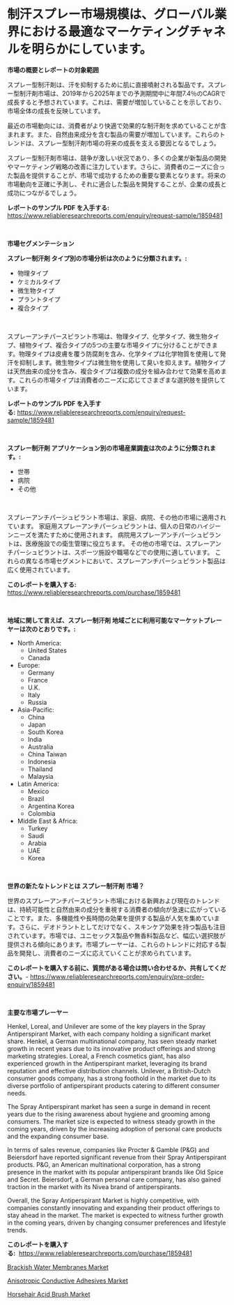 <p><h1>制汗スプレー市場規模は、グローバル業界における最適なマーケティングチャネルを明らかにしています。</h1></p><p><strong>市場の概要とレポートの対象範囲</strong></p>
<p><p>スプレー型制汗剤は、汗を抑制するために肌に直接噴射される製品です。スプレー型制汗剤市場は、2019年から2025年までの予測期間中に年間7.4％のCAGRで成長すると予想されています。これは、需要が増加していることを示しており、市場全体の成長を反映しています。</p><p>最近の市場動向には、消費者がより快適で効果的な制汗剤を求めていることが含まれます。また、自然由来成分を含む製品の需要が増加しています。これらのトレンドは、スプレー型制汗剤市場の将来の成長を支える要因となるでしょう。</p><p>スプレー型制汗剤市場は、競争が激しい状況であり、多くの企業が新製品の開発やマーケティング戦略の改善に注力しています。さらに、消費者のニーズに合った製品を提供することが、市場で成功するための重要な要素となります。将来の市場動向を正確に予測し、それに適合した製品を開発することが、企業の成長と成功につながるでしょう。</p></p>
<p><strong>レポートのサンプル PDF を入手する:</strong> <a href="https://www.reliableresearchreports.com/enquiry/request-sample/1859481">https://www.reliableresearchreports.com/enquiry/request-sample/1859481</a></p>
<p>&nbsp;</p>
<p><strong>市場セグメンテーション</strong></p>
<p><strong>スプレー制汗剤 タイプ別の市場分析は次のように分類されます。:</strong></p>
<p><ul><li>物理タイプ</li><li>ケミカルタイプ</li><li>微生物タイプ</li><li>プラントタイプ</li><li>複合タイプ</li></ul></p>
<p>&nbsp;</p>
<p><p>スプレーアンチパースピラント市場は、物理タイプ、化学タイプ、微生物タイプ、植物タイプ、複合タイプの5つの主要な市場タイプに分けることができます。物理タイプは皮膚を覆う防腐剤を含み、化学タイプは化学物質を使用して発汗を抑制します。微生物タイプは微生物を使用して臭いを抑えます。植物タイプは天然由来の成分を含み、複合タイプは複数の成分を組み合わせて効果を高めます。これらの市場タイプは消費者のニーズに応じてさまざまな選択肢を提供しています。</p></p>
<p><strong>レポートのサンプル PDF を入手する:</strong>&nbsp;<a href="https://www.reliableresearchreports.com/enquiry/request-sample/1859481">https://www.reliableresearchreports.com/enquiry/request-sample/1859481</a></p>
<p>&nbsp;</p>
<p><strong> スプレー制汗剤 アプリケーション別の市場産業調査は次のように分類されます。:</strong></p>
<p><ul><li>世帯</li><li>病院</li><li>その他</li></ul></p>
<p>&nbsp;</p>
<p><p>スプレーアンチパーシュピラント市場は、家庭、病院、その他の市場に適用されています。 家庭用スプレーアンチパーシュピラントは、個人の日常のハイジーンニーズを満たすために使用されます。 病院用スプレーアンチパーシュピラントは、医療施設での衛生管理に役立ちます。 その他の市場では、スプレーアンチパーシュピラントは、スポーツ施設や職場などでの使用に適しています。 これらの異なる市場セグメントにおいて、スプレーアンチパーシュピラント製品は広く使用されています。</p></p>
<p><strong>このレポートを購入する:</strong>&nbsp; <a href="https://www.reliableresearchreports.com/purchase/1859481">https://www.reliableresearchreports.com/purchase/1859481</a></p>
<p>&nbsp;</p>
<p><strong>地域に関して言えば、スプレー制汗剤 地域ごとに利用可能なマーケットプレーヤーは次のとおりです。:</strong></p>
<p><ul>
    <li>
        North America:
        <ul>
            <li>United States</li>
            <li>Canada</li>
        </ul>
    </li>
    <li>
        Europe:
        <ul>
            <li>Germany</li>
            <li>France</li>
            <li>U.K.</li>
            <li>Italy</li>
            <li>Russia</li>
        </ul>
    </li>
    <li>
        Asia-Pacific:
        <ul>
            <li>China</li>
            <li>Japan</li>
            <li>South Korea</li>
            <li>India</li>
            <li>Australia</li>
            <li>China Taiwan</li>
            <li>Indonesia</li>
            <li>Thailand</li>
            <li>Malaysia</li>
        </ul>
    </li>
    <li>
        Latin America:
        <ul>
            <li>Mexico</li>
            <li>Brazil</li>
            <li>Argentina Korea</li>
            <li>Colombia</li>
        </ul>
    </li>
    <li>
        Middle East & Africa:
        <ul>
            <li>Turkey</li>
            <li>Saudi</li>
            <li>Arabia</li>
            <li>UAE</li>
            <li>Korea</li>
        </ul>
    </li>
    </ul></p>
<p>&nbsp;</p>
<p><strong>世界の新たなトレンドとは スプレー制汗剤 市場？</strong></p>
<p><p>世界のスプレーアンチパースピラント市場における新興および現在のトレンドは、持続可能性と自然由来の成分を重視する消費者の傾向が急速に広がっていることです。また、多機能性や長時間の効果を提供する製品が人気を集めています。さらに、デオドラントとしてだけでなく、スキンケア効果を持つ製品も注目されています。市場では、ユニセックス製品や無香料製品など、幅広い選択肢が提供される傾向にあります。市場プレーヤーは、これらのトレンドに対応する製品を開発し、消費者のニーズに応えていくことが求められています。</p></p>
<p><strong>このレポートを購入する前に、質問がある場合は問い合わせるか、共有してください。</strong>- <a href="https://www.reliableresearchreports.com/enquiry/pre-order-enquiry/1859481">https://www.reliableresearchreports.com/enquiry/pre-order-enquiry/1859481</a></p>
<p>&nbsp;</p>
<p><strong>主要な市場プレーヤー</strong></p>
<p><p>Henkel, Loreal, and Unilever are some of the key players in the Spray Antiperspirant Market, with each company holding a significant market share. Henkel, a German multinational company, has seen steady market growth in recent years due to its innovative product offerings and strong marketing strategies. Loreal, a French cosmetics giant, has also experienced growth in the Antiperspirant market, leveraging its brand reputation and effective distribution channels. Unilever, a British-Dutch consumer goods company, has a strong foothold in the market due to its diverse portfolio of antiperspirant products catering to different consumer needs.</p><p>The Spray Antiperspirant market has seen a surge in demand in recent years due to the rising awareness about hygiene and grooming among consumers. The market size is expected to witness steady growth in the coming years, driven by the increasing adoption of personal care products and the expanding consumer base.</p><p>In terms of sales revenue, companies like Procter & Gamble (P&G) and Beiersdorf have reported significant revenue from their Spray Antiperspirant products. P&G, an American multinational corporation, has a strong presence in the market with its popular antiperspirant brands like Old Spice and Secret. Beiersdorf, a German personal care company, has also gained traction in the market with its Nivea brand of antiperspirants.</p><p>Overall, the Spray Antiperspirant Market is highly competitive, with companies constantly innovating and expanding their product offerings to stay ahead in the market. The market is expected to witness further growth in the coming years, driven by changing consumer preferences and lifestyle trends.</p></p>
<p><strong>このレポートを購入する:</strong>&nbsp;&nbsp;<a href="https://www.reliableresearchreports.com/purchase/1859481">https://www.reliableresearchreports.com/purchase/1859481</a></p>
<p><p><a href="https://github.com/dx0328/Market-Research-Report-List-1/blob/main/brackish-water-membranes-market.md">Brackish Water Membranes Market</a></p><p><a href="https://github.com/Glendatilghmankmgz0rbhwpy/Market-Research-Report-List-1/blob/main/anisotropic-conductive-adhesives-market.md">Anisotropic Conductive Adhesives Market</a></p><p><a href="https://github.com/juancolorado15/Market-Research-Report-List-1/blob/main/horsehair-acid-brush-market.md">Horsehair Acid Brush Market</a></p></p>